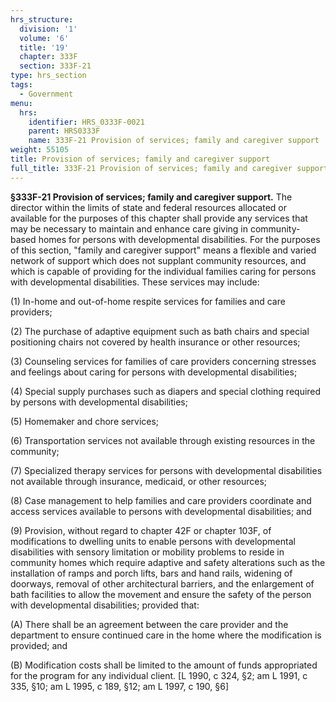 ```yaml
---
hrs_structure:
  division: '1'
  volume: '6'
  title: '19'
  chapter: 333F
  section: 333F-21
type: hrs_section
tags:
  - Government
menu:
  hrs:
    identifier: HRS_0333F-0021
    parent: HRS0333F
    name: 333F-21 Provision of services; family and caregiver support
weight: 55105
title: Provision of services; family and caregiver support
full_title: 333F-21 Provision of services; family and caregiver support
---
```

**§333F-21 Provision of services; family and caregiver support.** The director within the limits of state and federal resources allocated or available for the purposes of this chapter shall provide any services that may be necessary to maintain and enhance care giving in community-based homes for persons with developmental disabilities. For the purposes of this section, "family and caregiver support" means a flexible and varied network of support which does not supplant community resources, and which is capable of providing for the individual families caring for persons with developmental disabilities. These services may include:

(1) In-home and out-of-home respite services for families and care providers;

(2) The purchase of adaptive equipment such as bath chairs and special positioning chairs not covered by health insurance or other resources;

(3) Counseling services for families of care providers concerning stresses and feelings about caring for persons with developmental disabilities;

(4) Special supply purchases such as diapers and special clothing required by persons with developmental disabilities;

(5) Homemaker and chore services;

(6) Transportation services not available through existing resources in the community;

(7) Specialized therapy services for persons with developmental disabilities not available through insurance, medicaid, or other resources;

(8) Case management to help families and care providers coordinate and access services available to persons with developmental disabilities; and

(9) Provision, without regard to chapter 42F or chapter 103F, of modifications to dwelling units to enable persons with developmental disabilities with sensory limitation or mobility problems to reside in community homes which require adaptive and safety alterations such as the installation of ramps and porch lifts, bars and hand rails, widening of doorways, removal of other architectural barriers, and the enlargement of bath facilities to allow the movement and ensure the safety of the person with developmental disabilities; provided that:

(A) There shall be an agreement between the care provider and the department to ensure continued care in the home where the modification is provided; and

(B) Modification costs shall be limited to the amount of funds appropriated for the program for any individual client. [L 1990, c 324, §2; am L 1991, c 335, §10; am L 1995, c 189, §12; am L 1997, c 190, §6]